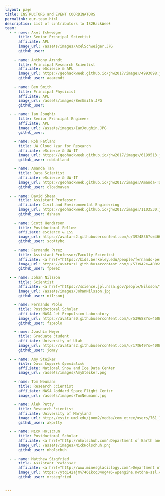 ```yaml
---
layout: page
title: INSTRUCTORS and EVENT COORDINATORS
permalink: our-team.html
description: List of contributors to IS2HackWeek
team:
  - - name: Axel Schweiger
      title: Senior Principal Scientist
      affiliate: APL
      image_url: /assets/images/AxelSchweiger.JPG
      github_user: 

    - name: Anthony Arendt
      title: Principal Research Scientist
      affiliate: eScience & APL
      image_url: https://geohackweek.github.io/ghw2017/images/4993098.jpeg
      github_user: aaarendt

    - name: Ben Smith
      title: Principal Physicist
      affiliate: APL
      image_url: /assets/images/BenSmith.JPG
      github_user: 

  - - name: Ian Joughin
      title: Senior Principal Engineer
      affiliate: APL
      image_url: /assets/images/IanJoughin.JPG
      github_user: 

    - name: Rob Fatland
      title: UW Cloud Czar for Research
      affiliate: eScience & UW-IT
      image_url: https://geohackweek.github.io/ghw2017/images/6199513.jpeg
      github_user: robfatland

    - name: Amanda Tan
      title: Data Scientist
      affiliate: eScience & UW-IT
      image_url: https://geohackweek.github.io/ghw2017/images/Amanda-Tan-300x300.jpg
      github_user: cloudmaven

  - - name: David Shean
      title: Assistant Professor
      affiliate: Civil and Environmental Engineering
      image_url: https://geohackweek.github.io/ghw2017/images/1103530.jpg
      github_user: dshean

    - name: Scott Henderson
      title: Postdoctoral Fellow
      affiliate: eScience & ESS
      image_url: https://avatars2.githubusercontent.com/u/3924836?s=460&v=4
      github_user: scottyhq

    - name: Fernando Perez
      title: Assistant Professor/Faculty Scientist
      affiliate: <a href="https://bids.berkeley.edu/people/fernando-perez">Department of Statistics, UC Berkeley</a>
      image_url: https://avatars1.githubusercontent.com/u/57394?s=400&v=4
      github_user: fperez

  - - name: Johan Nilsson
      title: Scientist
      affiliate: <a href="https://science.jpl.nasa.gov/people/Nilsson/">Jet Propulsion Laboratory, NASA</a>
      image_url: /assets/images/JohanNilsson.jpg
      github_user: nilssonj

    - name: Fernando Paolo
      title: Postdoctoral Scholar 
      affiliate: NASA Jet Propulsion Laboratory 
      image_url: https://avatars0.githubusercontent.com/u/539688?s=460&v=4
      github_user: fspaolo

    - name: Joachim Meyer
      title: Graduate Student 
      affiliate: University of Utah 
      image_url: https://avatars2.githubusercontent.com/u/178649?s=400&v=4
      github_user: jomey

  - - name: Amy Steiker
      title: Data Support Specialist 
      affiliate: National Snow and Ice Data Center 
      image_url: /assets/images/AmySteiker.png

    - name: Tom Neumann
      title: Research Scientist 
      affiliate: NASA Goddard Space Flight Center 
      image_url: /assets/images/TomNeumann.jpg

    - name: Alek Petty 
      title: Research Scientist 
      affiliate: University of Maryland 
      image_url: http://essic.umd.edu/joom2/media/com_etree/users/761_1.jpeg
      github_user: akpetty

  - - name: Nick Holschuh
      title: Postdoctoral Scholar
      affiliate: <a href="http://nholschuh.com">Department of Earth and Space Sciences, UW</a>
      image_url: /assets/images/NickHolschuh.png
      github_user: nholschuh

  - - name: Matthew Siegfried
      title: Assistant Professor
      affiliate: <a href="http://www.minesglaciology.com">Department of Geophysics, Colorado School of Mines</a>
      image_url: https://ytq142ajmv7461kcq34og4r6-wpengine.netdna-ssl.com/wp-content/uploads/sites/30/2018/10/siegfried-1.jpg
      github_user: mrsiegfried


---
```

